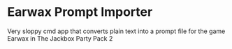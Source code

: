 # Earwax Prompt Importer
 Very sloppy cmd app that converts plain text into a prompt file for the game Earwax in The Jackbox Party Pack 2
